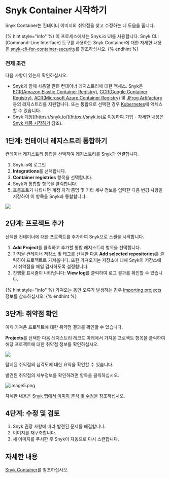 # Snyk Container 시작하기

Snyk Container는 컨테이너 이미지의 취약점을 찾고 수정하는 데 도움을 줍니다.

{% hint style="info" %}
이 프로세스에서는 Snyk.io UI를 사용합니다. Snyk CLI (Command-Line Interface) 도구를 사용하는 Snyk Container에 대한 자세한 내용은 [snyk-cli-for-container-security](snyk-cli-for-container-security/ "mention")를 참조하십시오.
{% endhint %}

### 전제 조건

다음 사항이 있는지 확인하십시오.

* Snyk과 함께 사용할 관련 컨테이너 레지스트리에 대한 액세스. Snyk은  [ECR(Amazon Elastic Container Registry)](image-scanning-library/ecr-image-scanning/), [GCR(Google Container Registry)](image-scanning-library/gcr-image-scanning/),  [ACR(Microsoft Azure Container Registry)](image-scanning-library/acr-image-scanning/) 및 [JFrog Artifactory](https://docs.snyk.io/snyk-container/image-scanning-library/jfrog-artifactory-image-scanning)등의 레지스트리를 지원합니다. 또는 통합으로 선택한 경우 [Kubernetes](image-scanning-library/kubernetes-workload-and-image-scanning/)에 액세스할 수 있습니다.
* Snyk 계정([https://snyk.io/](https://snyk.io)로 이동하여 가입 - 자세한 내용은 [Snyk 제품 시작하기](../../getting-started/getting-started-snyk-products/select-snyk-product-tool.md) 참조).

## 1단계: 컨테이너 레지스트리 통합하기

컨테이너 레지스트리 통합을 선택하여 레지스트리를 Snyk과 연결합니다.

1. Snyk.io에 로그인
2. **Integrations**를 선택합니다.
3. **Container registries** 항목을 선택합니다.
4. Snyk과 통합할 항목을 클릭합니다.
5. 프롬프트가 나타나면 계정 자격 증명 및 기타 세부 정보를 입력한 다음 변경 사항을 저장하여 이 항목을 Snyk과 통합합니다.

![](../../.gitbook/assets/container-account-credentials.png)

## 2단계: 프로젝트 추가

선택한 컨테이너에 대한 프로젝트를 추가하여 Snyk으로 스캔을 시작합니다.

1. **Add Project**를 클릭하고 추가할 통합 레지스트리 항목을 선택합니다.
2. 가져올 컨테이너 저장소 및 태그를 선택한 다음 **Add selected repositories**를 클릭하여 프로젝트로 가져옵니다. 또한 가져오기는 저장소에 대해 Snyk이 저장소에서 취약점을 매일 검사하도록 설정합니다.
3. 진행률 표시줄이 나타납니다: **View log**를 클릭하여 로그 결과를 확인할 수 있습니다.

{% hint style="info" %}
가져오는 동안 오류가 발생하는 경우 [Importing projects](https://support.snyk.io/hc/en-us/sections/360000923478-Importing-projects) 정보를 참조하십시오.
{% endhint %}

## 3단계: 취약점 확인

이제 가져온 프로젝트에 대한 취약점 결과를 확인할 수 있습니다.

**Projects**를 선택한 다음 레지스트리 레코드 아래에서 가져온 프로젝트 항목을 클릭하여 해당 프로젝트에 대한 취약점 정보를 확인하십시오.

![](<../../.gitbook/assets/mceclip2 (1) (1) (1) (3) (3) (4) (6) (1) (24).png>)

탐지된 취약점의 심각도에 대한 요약을 확인할 수 있습니다.

발견된 취약점의 세부정보를 확인하려면 항목을 클릭하십시오.

![image5.png](../../.gitbook/assets/image5-1-.png)

자세한 내용은 [Snyk 앱에서 이미지 분석 및 수정](getting-around-the-snyk-container-ui/analysis-and-remediation-for-your-images-from-the-snyk-app.md)을 참조하십시오.

## 4단계: 수정 및 검토

1. Snyk 권장 사항에 따라 발견된 문제를 해결합니다.
2. 이미지를 재구축합니다.
3. 새 이미지를 푸시한 후 Snyk이 자동으로 다시 스캔합니다.

## 자세한 내용

[Snyk Container](./)를 참조하십시오.

